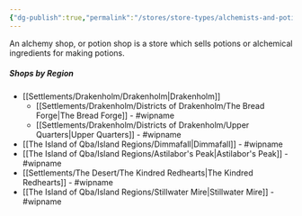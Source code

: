 ```yaml
---
{"dg-publish":true,"permalink":"/stores/store-types/alchemists-and-potion-shops/alchemist-or-potion-shop/"}
---
```



An alchemy shop, or potion shop is a store which sells potions or alchemical ingredients for making potions. 

##### Shops by Region
- [[Settlements/Drakenholm/Drakenholm\|Drakenholm]]
	- [[Settlements/Drakenholm/Districts of Drakenholm/The Bread Forge\|The Bread Forge]] - #wipname 
	- [[Settlements/Drakenholm/Districts of Drakenholm/Upper Quarters\|Upper Quarters]] - #wipname 
- [[The Island of Qba/Island Regions/Dimmafall\|Dimmafall]] - #wipname 
- [[The Island of Qba/Island Regions/Astilabor's Peak\|Astilabor's Peak]] - #wipname 
- [[Settlements/The Desert/The Kindred Redhearts\|The Kindred Redhearts]] - #wipname 
- [[The Island of Qba/Island Regions/Stillwater Mire\|Stillwater Mire]] - #wipname 

